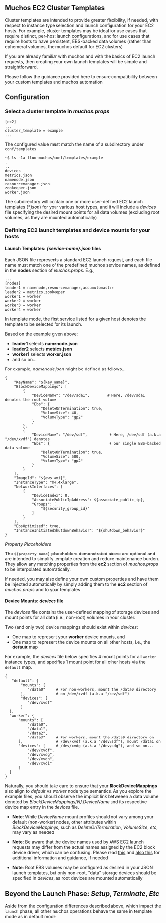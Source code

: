 ## Muchos EC2 Cluster Templates

Cluster templates are intended to provide greater flexibility, if needed,
with respect to instance type selection and launch configuration for
your EC2 hosts. For example, cluster templates may be ideal for use
cases that require distinct, per-host launch configurations, and
for use cases that require hosts to have persistent, EBS-backed data
volumes (rather than ephemeral volumes, the muchos default for EC2
clusters)

If you are already familiar with muchos and with the basics of EC2
launch requests, then creating your own launch templates will be simple
and straightforward.

Please follow the guidance provided here to ensure compatibility between
your custom templates and muchos automation

## Configuration

### Select a cluster template in *muchos.props*
```
[ec2]
...
cluster_template = example
...
```
The configured value must match the name of a subdirectory under
`conf/templates`

```
~$ ls -1a fluo-muchos/conf/templates/example
.
..
devices
metrics.json
namenode.json
resourcemanager.json
zookeeper.json
worker.json
```
The subdirectory will contain one or more user-defined EC2 launch
templates (*\*.json*) for your various host types, and it will
include a *devices* file specifying the desired mount points for all
data volumes (excluding root volumes, as they are mounted
automatically)

### Defining EC2 launch templates and device mounts for your hosts

#### Launch Templates: *{service-name}.json* files

Each JSON file represents a standard EC2 launch request, and each file
name must match one of the predefined muchos service names, as
defined in the **nodes** section of *muchos.props*. E.g.,
```
... 
[nodes]
leader1 = namenode,resourcemanager,accumulomaster
leader2 = metrics,zookeeper
worker1 = worker
worker2 = worker
worker3 = worker
worker4 = worker
```
In template mode, the first service listed for a given host denotes the
template to be selected for its launch.

Based on the example given above:
* **leader1** selects **namenode.json**
* **leader2** selects **metrics.json**
* **worker1** selects **worker.json**
* and so on...
  
For example, *namenode.json* might be defined as follows...
```
{
    "KeyName": "${key_name}",
    "BlockDeviceMappings": [
        {
            "DeviceName": "/dev/sda1",        # Here, /dev/sda1 denotes the root volume
            "Ebs": {
                "DeleteOnTermination": true,
                "VolumeSize": 40,
                "VolumeType": "gp2"
            }
        },
        {
            "DeviceName": "/dev/sdf",          # Here, /dev/sdf (a.k.a "/dev/xvdf") denotes
            "Ebs": {                           # our single EBS-backed data volume
                "DeleteOnTermination": true, 
                "VolumeSize": 500,
                "VolumeType": "gp2"
            } 
        }
    ], 
    "ImageId": "${aws_ami}",
    "InstanceType": "m4.4xlarge",
    "NetworkInterfaces": [
        {
            "DeviceIndex": 0,
            "AssociatePublicIpAddress": ${associate_public_ip},
            "Groups": [
                "${security_group_id}"
            ]
        }
    ],
    "EbsOptimized": true,
    "InstanceInitiatedShutdownBehavior": "${shutdown_behavior}"
}
```
*Property Placeholders*

The `${property name}` placeholders demonstrated above are optional and
are intended to simplify template creation and reduce maintenance burden.
They allow any matching properties from the **ec2** section of *muchos.props*
to be interpolated automatically.

If needed, you may also define your own custom properties and have them be injected
automatically by simply adding them to the **ec2** section of
*muchos.props* and to your templates

#### Device Mounts: *devices* file

The *devices* file contains the user-defined mapping of storage
devices and mount points for all data (i.e., non-root) volumes in your
cluster.

Two (and only two) device mappings should exist within *devices*:
* One map to represent your **worker** device mounts, and
* One map to represent the device mounts on all other hosts, i.e., the
  **default** map
  
For example, the *devices* file below specifies 4 mount points for all
`worker` instance types, and specifies 1 mount point for all
other hosts via the `default` map.
```
{
   "default": {
       "mounts": [
          "/data0"     # For non-workers, mount the /data0 directory
       ],              # on /dev/xvdf (a.k.a "/dev/sdf")
       "devices": [
          "/dev/xvdf"
       ]
  },
  "worker": {
      "mounts": [
          "/data0",
          "/data1",
          "/data2",
          "/data3"     # For workers, mount the /data0 directory on 
      ],               # /dev/xvdf (a.k.a "/dev/sdf"), mount /data1 on
      "devices": [     # /dev/xvdg (a.k.a "/dev/sdg"), and so on...
          "/dev/xvdf",
          "/dev/xvdg",
          "/dev/xvdh",
          "/dev/xvdi"
      ]
  }
}
```
Naturally, you should take care to ensure that your **BlockDeviceMappings**
also align to *default* vs *worker* node type semantics. As you
explore the example files, you should observe the implicit link betweeen
a data volume denoted by *BlockDeviceMappings\[N].DeviceName* and its
respective device map entry in the *devices* file.

* **Note**: While *DeviceName* mount profiles should not vary among
  your default (non-worker) nodes, other attributes within *BlockDeviceMappings*,
  such as *DeleteOnTermination*, *VolumeSize*, *etc*, may vary as needed

* **Note**: Be aware that the device names used by AWS EC2 launch requests
  may differ from the actual names assigned by the EC2 block device driver, which
  can be confusing. Please read
  [this](https://docs.aws.amazon.com/AWSEC2/latest/UserGuide/device_naming.html)
  and [also this](https://docs.aws.amazon.com/AWSEC2/latest/UserGuide/block-device-mapping-concepts.html)
  for additional information and guidance, if needed

* **Note**: Root EBS volumes may be configured as desired in your JSON
  launch templates, but only non-root, "data" storage devices should be
  specified in *devices*, as root devices are mounted automatically
  
    
## Beyond the Launch Phase: *Setup*, *Terminate*, *Etc*

Aside from the configuration differences described above, which impact
the `launch` phase, all other muchos operations behave the same in
template mode as in default mode
 
